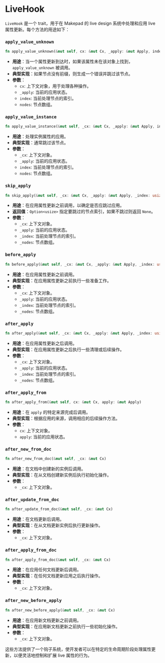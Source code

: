 # LiveHook

`LiveHook` 是一个 trait，用于在 Makepad 的 live design 系统中处理和应用 live 属性更新。每个方法的用途如下：

### `apply_value_unknown`
```rust
fn apply_value_unknown(&mut self, cx: &mut Cx, _apply: &mut Apply, index: usize, nodes: &[LiveNode]) -> usize
```
- **用途**：当一个属性更新到达时，如果该属性未在该对象上找到，`apply_value_unknown` 被调用。
- **典型实现**：如果节点没有前缀，则生成一个错误并跳过该节点。
- **参数**：
  - `cx`: 上下文对象，用于处理各种操作。
  - `_apply`: 当前的应用状态。
  - `index`: 当前处理节点的索引。
  - `nodes`: 节点数组。

### `apply_value_instance`
```rust
fn apply_value_instance(&mut self, _cx: &mut Cx, _apply: &mut Apply, index: usize, nodes: &[LiveNode]) -> usize
```
- **用途**：处理实例属性的应用。
- **典型实现**：通常跳过该节点。
- **参数**：
  - `_cx`: 上下文对象。
  - `_apply`: 当前的应用状态。
  - `index`: 当前处理节点的索引。
  - `nodes`: 节点数组。

### `skip_apply`
```rust
fn skip_apply(&mut self, _cx: &mut Cx, _apply: &mut Apply, _index: usize, _nodes: &[LiveNode]) -> Option<usize>
```
- **用途**：在应用属性更新之前调用，以确定是否应跳过应用。
- **返回值**：`Option<usize>` 指定要跳过的节点索引，如果不跳过则返回 `None`。
- **参数**：
  - `_cx`: 上下文对象。
  - `_apply`: 当前的应用状态。
  - `_index`: 当前处理节点的索引。
  - `_nodes`: 节点数组。

### `before_apply`
```rust
fn before_apply(&mut self, _cx: &mut Cx, _apply: &mut Apply, _index: usize, _nodes: &[LiveNode])
```
- **用途**：在应用属性更新之前调用。
- **典型实现**：在应用属性更新之前执行一些准备工作。
- **参数**：
  - `_cx`: 上下文对象。
  - `_apply`: 当前的应用状态。
  - `_index`: 当前处理节点的索引。
  - `_nodes`: 节点数组。

### `after_apply`
```rust
fn after_apply(&mut self, _cx: &mut Cx, _apply: &mut Apply, _index: usize, _nodes: &[LiveNode])
```
- **用途**：在应用属性更新之后调用。
- **典型实现**：在应用属性更新之后执行一些清理或后续操作。
- **参数**：
  - `_cx`: 上下文对象。
  - `_apply`: 当前的应用状态。
  - `_index`: 当前处理节点的索引。
  - `_nodes`: 节点数组。

### `after_apply_from`
```rust
fn after_apply_from(&mut self, cx: &mut Cx, apply: &mut Apply)
```
- **用途**：在 `apply` 的特定来源完成后调用。
- **典型实现**：根据应用的来源，调用相应的后续操作方法。
- **参数**：
  - `cx`: 上下文对象。
  - `apply`: 当前的应用状态。

### `after_new_from_doc`
```rust
fn after_new_from_doc(&mut self, _cx: &mut Cx)
```
- **用途**：在文档中创建新的实例后调用。
- **典型实现**：在从文档创建新实例后执行初始化操作。
- **参数**：
  - `_cx`: 上下文对象。

### `after_update_from_doc`
```rust
fn after_update_from_doc(&mut self, _cx: &mut Cx)
```
- **用途**：在文档更新后调用。
- **典型实现**：在从文档更新实例后执行更新操作。
- **参数**：
  - `_cx`: 上下文对象。

### `after_apply_from_doc`
```rust
fn after_apply_from_doc(&mut self, _cx: &mut Cx)
```
- **用途**：在应用任何文档更新后调用。
- **典型实现**：在任何文档更新应用之后执行操作。
- **参数**：
  - `_cx`: 上下文对象。

### `after_new_before_apply`
```rust
fn after_new_before_apply(&mut self, _cx: &mut Cx)
```
- **用途**：在应用新文档更新之前调用。
- **典型实现**：在应用新文档更新之前执行一些初始化操作。
- **参数**：
  - `_cx`: 上下文对象。

这些方法提供了一个钩子系统，使开发者可以在特定的生命周期阶段处理属性更新，以便灵活地控制和扩展 live 属性的行为。